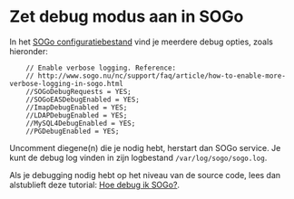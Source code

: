 # Zet debug modus aan in SOGo

In het [SOGo configuratiebestand](./file.locations.html#sogo) vind je meerdere debug opties, zoals hieronder:

```
    // Enable verbose logging. Reference:
    // http://www.sogo.nu/nc/support/faq/article/how-to-enable-more-verbose-logging-in-sogo.html
    //SOGoDebugRequests = YES;
    //SOGoEASDebugEnabled = YES;
    //ImapDebugEnabled = YES;
    //LDAPDebugEnabled = YES;
    //MySQL4DebugEnabled = YES;
    //PGDebugEnabled = YES;
```

Uncomment diegene(n) die je nodig hebt, herstart dan SOGo service. Je kunt de debug log
vinden in zijn logbestand `/var/log/sogo/sogo.log`.

Als je debugging nodig hebt op het niveau van de source code, lees dan alstublieft deze tutorial:
[Hoe debug ik SOGo?](https://sogo.nu/support/faq/how-do-i-debug-sogo.html).
